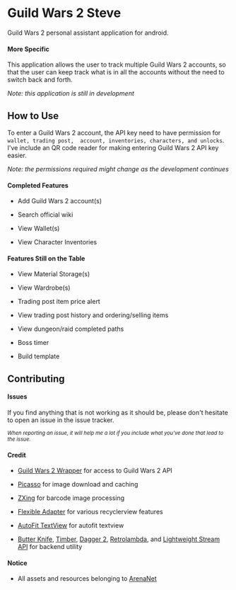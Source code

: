 # Guild Wars 2 Steve

Guild Wars 2 personal assistant application for android.

#### More Specific

This application allows the user to track multiple Guild Wars 2 accounts, so that the user can keep track 
what is in all the accounts without the need to switch back and forth.

*Note: this application is still in development*

## How to Use

To enter a Guild Wars 2 account, the API key need to have permission for `wallet, trading post, 
account, inventories, characters, and unlocks`. I've include an QR code reader for making entering Guild Wars 2 API key easier.

*Note: the permissions required might change as the development continues*

#### Completed Features

+ Add Guild Wars 2 account(s)

+ Search official wiki

+ View Wallet(s)

+ View Character Inventories

#### Features Still on the Table

+ View Material Storage(s)

+ View Wardrobe(s)

+ Trading post item price alert

+ View trading post history and ordering/selling items

+ View dungeon/raid completed paths
 
+ Boss timer

+ Build template

## Contributing

#### Issues

If you find anything that is not working as it should be, please don't hesitate to open an issue in the issue tracker.

<sub>*When reporting an issue, it will help me a lot if you include what you've done that lead to the issue.*</sub>

#### Credit

+ [Guild Wars 2 Wrapper](https://github.com/xhsun/gw2wrapper) for access to Guild Wars 2 API

+ [Picasso](https://github.com/square/picasso) for image download and caching

+ [ZXing](https://github.com/zxing/zxing) for barcode image processing

+ [Flexible Adapter](https://github.com/davideas/FlexibleAdapter) for various recyclerview features

+ [AutoFit TextView](https://github.com/grantland/android-autofittextview) for autofit textview

+ [Butter Knife](https://github.com/JakeWharton/butterknife), [Timber](https://github.com/JakeWharton/timber), 
[Dagger 2](https://github.com/google/dagger), [Retrolambda](https://github.com/evant/gradle-retrolambda),
and [Lightweight Stream API](https://github.com/aNNiMON/Lightweight-Stream-API) for backend utility

#### Notice

+ All assets and resources belonging to [ArenaNet](https://www.arena.net/)


